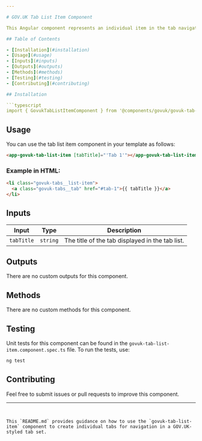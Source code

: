 ```yaml
---

# GOV.UK Tab List Item Component

This Angular component represents an individual item in the tab navigation for GOV.UK-styled tabs, allowing users to switch between different content panels.

## Table of Contents

- [Installation](#installation)
- [Usage](#usage)
- [Inputs](#inputs)
- [Outputs](#outputs)
- [Methods](#methods)
- [Testing](#testing)
- [Contributing](#contributing)

## Installation

```typescript
import { GovukTabListItemComponent } from '@components/govuk/govuk-tab-list-item/govuk-tab-list-item.component';
```

## Usage

You can use the tab list item component in your template as follows:

```html
<app-govuk-tab-list-item [tabTitle]="'Tab 1'"></app-govuk-tab-list-item>
```

### Example in HTML:

```html
<li class="govuk-tabs__list-item">
  <a class="govuk-tabs__tab" href="#tab-1">{{ tabTitle }}</a>
</li>
```

## Inputs

| Input      | Type     | Description                                     |
| ---------- | -------- | ----------------------------------------------- |
| `tabTitle` | `string` | The title of the tab displayed in the tab list. |

## Outputs

There are no custom outputs for this component.

## Methods

There are no custom methods for this component.

## Testing

Unit tests for this component can be found in the `govuk-tab-list-item.component.spec.ts` file. To run the tests, use:

```bash
ng test
```

## Contributing

Feel free to submit issues or pull requests to improve this component.

---
```


This `README.md` provides guidance on how to use the `govuk-tab-list-item` component to create individual tabs for navigation in a GOV.UK-styled tab set.
